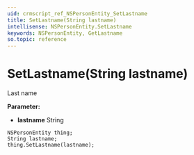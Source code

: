 ```yaml
---
uid: crmscript_ref_NSPersonEntity_SetLastname
title: SetLastname(String lastname)
intellisense: NSPersonEntity.SetLastname
keywords: NSPersonEntity, GetLastname
so.topic: reference
---
```


# SetLastname(String lastname)

Last name

**Parameter:** 
* **lastname** String

```crmscript
NSPersonEntity thing;
String lastname;
thing.SetLastname(lastname);
```

